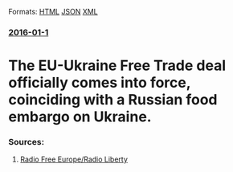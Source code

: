 
Formats: [HTML](/news/2016/01/1/the-eu-ukraine-free-trade-deal-officially-comes-into-force-coinciding-with-a-russian-food-embargo-on-ukraine.html)  [JSON](/news/2016/01/1/the-eu-ukraine-free-trade-deal-officially-comes-into-force-coinciding-with-a-russian-food-embargo-on-ukraine.json)  [XML](/news/2016/01/1/the-eu-ukraine-free-trade-deal-officially-comes-into-force-coinciding-with-a-russian-food-embargo-on-ukraine.xml)  

### [2016-01-1](/news/2016/01/1/index.md)

#  The EU-Ukraine Free Trade deal officially comes into force, coinciding with a Russian food embargo on Ukraine. 




### Sources:

1. [Radio Free Europe/Radio Liberty](http://www.rferl.org/content/eu-ukraine-free-trade-deal-comes-in-effect/27461508.html)
